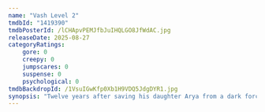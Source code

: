 ```yaml
---
name: "Vash Level 2"
tmdbId: "1419390"
tmdbPosterId: /lCHApvPEMJfbJuIHQLGO8JfWdAC.jpg
releaseDate: 2025-08-27
categoryRatings:
    gore: 0
    creepy: 0
    jumpscares: 0
    suspense: 0
    psychological: 0
tmdbBackdropId: /1VsuIGwKfp0Xb1H9VDQ5JdgDYR1.jpg
synopsis: "Twelve years after saving his daughter Arya from a dark force, Atharva learns it never left her. When strange events begin again, he must fight to save her once more."
---
```

